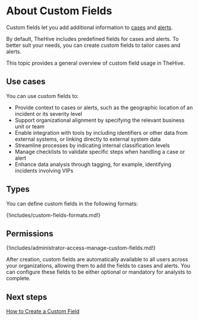 # About Custom Fields

Custom fields let you add additional information to [cases](../../user-guides/analyst-corner/cases/about-cases.md) and [alerts](../../user-guides/analyst-corner/alerts/about-alerts.md).

By default, TheHive includes predefined fields for cases and alerts. To better suit your needs, you can create custom fields to tailor cases and alerts.

This topic provides a general overview of custom field usage in TheHive.

## Use cases

You can use custom fields to:

* Provide context to cases or alerts, such as the geographic location of an incident or its severity level
* Support organizational alignment by specifying the relevant business unit or team
* Enable integration with tools by including identifiers or other data from external systems, or linking directly to external system data
* Streamline processes by indicating internal classification levels
* Manage checklists to validate specific steps when handling a case or alert
* Enhance data analysis through tagging, for example, identifying incidents involving VIPs

## Types

You can define custom fields in the following formats:

{!includes/custom-fields-formats.md!}

## Permissions

{!includes/administrator-access-manage-custom-fields.md!}

After creation, custom fields are automatically available to all users across your organizations, allowing them to add the fields to cases and alerts. You can configure these fields to be either optional or mandatory for analysts to complete.

## Next steps

[How to Create a Custom Field](create-a-custom-field.md)